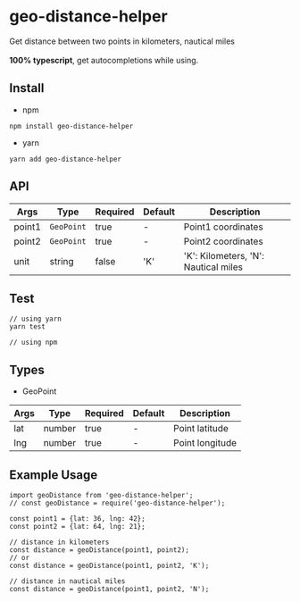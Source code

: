 # geo-distance-helper

Get distance between two points in kilometers, nautical miles
<br/>
<br/>
**100% typescript**, get autocompletions while using.

## Install

- npm

```
npm install geo-distance-helper
```

- yarn

```
yarn add geo-distance-helper
```

## API

| Args   | Type       | Required | Default | Description                          |
| ------ | ---------- | -------- | ------- | ------------------------------------ |
| point1 | `GeoPoint` | true     | -       | Point1 coordinates                   |
| point2 | `GeoPoint` | true     | -       | Point2 coordinates                   |
| unit   | string     | false    | 'K'     | 'K': Kilometers, 'N': Nautical miles |

## Test

```
// using yarn
yarn test

// using npm
```

## Types

- GeoPoint

| Args | Type   | Required | Default | Description     |
| ---- | ------ | -------- | ------- | --------------- |
| lat  | number | true     | -       | Point latitude  |
| lng  | number | true     | -       | Point longitude |

## Example Usage

```
import geoDistance from 'geo-distance-helper';
// const geoDistance = require('geo-distance-helper');

const point1 = {lat: 36, lng: 42};
const point2 = {lat: 64, lng: 21};

// distance in kilometers
const distance = geoDistance(point1, point2);
// or
const distance = geoDistance(point1, point2, 'K');

// distance in nautical miles
const distance = geoDistance(point1, point2, 'N');
```
